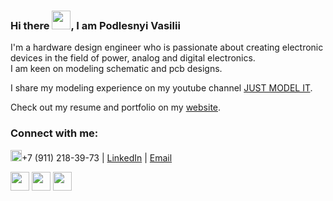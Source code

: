 ### Hi there <img src="https://github.com/VasiliyPodlesniy/PhotoForRepositories/blob/master/hiy.gif" width="30px">, I am Podlesnyi Vasilii 

I'm a hardware design engineer who is passionate about creating electronic devices in the field of power, analog and digital electronics.<br> I am keen on modeling schematic and pcb designs. 

I share my modeling experience on my youtube channel [JUST MODEL IT][youtube].

Check out my resume and portfolio on my [website].

### Connect with me: 

<img src="https://github.com/VasiliyPodlesniy/PhotoForRepositories/blob/master/whatsapp1.png" width="18px">+7 (911) 218-39-73 | [LinkedIn] | [Email]


[<img src="https://github.com/VasiliyPodlesniy/PhotoForRepositories/blob/master/linkedin.png" width="30px">][linkedin]
[<img src="https://github.com/VasiliyPodlesniy/PhotoForRepositories/blob/master/youtube1.png" width="30px">][youtube]
[<img src="https://github.com/VasiliyPodlesniy/PhotoForRepositories/blob/master/www.png" width="30px">][website]

[website]: https://vpodlesniy1996.wixsite.com/mysite-12 
[youtube]: https://www.youtube.com/channel/UCoNTV8hdYqtWGnWhq0Xz1Yw
[LinkedIn]: https://www.linkedin.com/in/vpodlesnyi
[Email]: vpodlesniy1996@gmail.com
